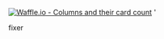 [![Waffle.io - Columns and their card count](https://badge.waffle.io/mharbaugh22/ng-git-pages.svg?columns=all)](https://waffle.io/mharbaugh22/ng-git-pages)
'


fixer
